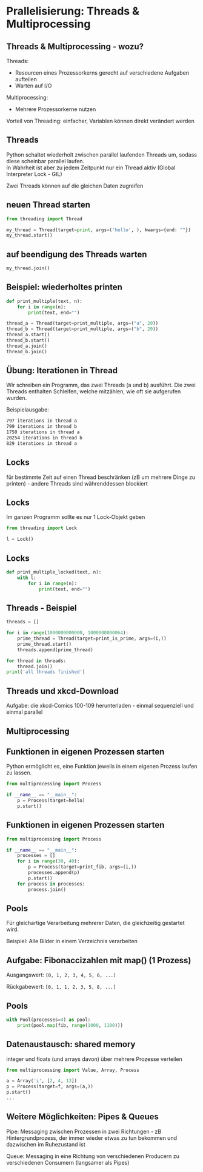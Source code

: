 # Prallelisierung: Threads & Multiprocessing

## Threads & Multiprocessing - wozu?

Threads:

- Resourcen eines Prozessorkerns gerecht auf verschiedene Aufgaben aufteilen
- Warten auf I/O

Multiprocessing:

- Mehrere Prozessorkerne nutzen

Vorteil von Threading: einfacher, Variablen können direkt verändert werden

## Threads

Python schaltet wiederholt zwischen parallel laufenden Threads um, sodass diese scheinbar parallel laufen.  
In Wahrheit ist aber zu jedem Zeitpunkt nur ein Thread aktiv (Global Interpreter Lock - GIL)

Zwei Threads können auf die gleichen Daten zugreifen

## neuen Thread starten

```py
from threading import Thread

my_thread = Thread(target=print, args=('hello', ), kwargs={end: ""})
my_thread.start()
```

## auf beendigung des Threads warten

```py
my_thread.join()
```

## Beispiel: wiederholtes printen

```py
def print_multiple(text, n):
    for i in range(n):
        print(text, end="")

thread_a = Thread(target=print_multiple, args=("a", 20))
thread_b = Thread(target=print_multiple, args=("b", 20))
thread_a.start()
thread_b.start()
thread_a.join()
thread_b.join()
```

## Übung: Iterationen in Thread

Wir schreiben ein Programm, das zwei Threads (a und b) ausführt. Die zwei Threads enthalten Schleifen, welche mitzählen, wie oft sie aufgerufen wurden.

Beispielausgabe:

```bash
797 iterations in thread a
799 iterations in thread b
1750 iterations in thread a
20254 iterations in thread b
829 iterations in thread a
```

## Locks

für bestimmte Zeit auf einen Thread beschränken (zB um mehrere Dinge zu printen) - andere Threads sind währenddessen blockiert

## Locks

Im ganzen Programm sollte es nur 1 Lock-Objekt geben

```py
from threading import Lock

l = Lock()
```

## Locks

```py
def print_multiple_locked(text, n):
    with l:
        for i in range(n):
            print(text, end="")
```

## Threads - Beispiel

```py
threads = []

for i in range(1000000000000, 1000000000064):
    prime_thread = Thread(target=print_is_prime, args=(i,))
    prime_thread.start()
    threads.append(prime_thread)

for thread in threads:
    thread.join()
print('all threads finished')
```

## Threads und xkcd-Download

Aufgabe: die xkcd-Comics 100-109 herunterladen - einmal sequenziell und einmal parallel

## Multiprocessing

## Funktionen in eigenen Prozessen starten

Python ermöglicht es, eine Funktion jeweils in einem eigenen Prozess laufen zu lassen.

```py
from multiprocessing import Process

if __name__ == "__main__":
    p = Process(target=hello)
    p.start()
```

## Funktionen in eigenen Prozessen starten

```py
from multiprocessing import Process

if __name__ == "__main__":
    processes = []
    for i in range(30, 40):
        p = Process(target=print_fib, args=(i,))
        processes.append(p)
        p.start()
    for process in processes:
        process.join()
```

## Pools

Für gleichartige Verarbeitung mehrerer Daten, die gleichzeitig gestartet wird.

Beispiel: Alle Bilder in einem Verzeichnis verarbeiten

## Aufgabe: Fibonaccizahlen mit map() (1 Prozess)

Ausgangswert: `[0, 1, 2, 3, 4, 5, 6, ...]`

Rückgabewert: `[0, 1, 1, 2, 3, 5, 8, ...]`

## Pools

```py
with Pool(processes=4) as pool:
    print(pool.map(fib, range(1000, 1100)))
```

## Datenaustausch: shared memory

integer und floats (und arrays davon) über mehrere Prozesse verteilen

```py
from multiprocessing import Value, Array, Process

a = Array('i', [2, 4, 13])
p = Process(target=f, args=(a,))
p.start()
...
```

## Weitere Möglichkeiten: Pipes & Queues

Pipe: Messaging zwischen Prozessen in zwei Richtungen - zB Hintergrundprozess, der immer wieder etwas zu tun bekommen und dazwischen im Ruhezustand ist

Queue: Messaging in eine Richtung von verschiedenen Producern zu verschiedenen Consumern (langsamer als Pipes)
